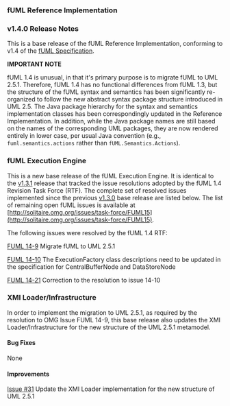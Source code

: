 ### fUML Reference Implementation
### v1.4.0 Release Notes

This is a base release of the fUML Reference Implementation, conforming to v1.4 of the [fUML Specification](http://www.omg.org/spec/FUML/1.4).

**IMPORTANT NOTE**

fUML 1.4 is unusual, in that it's primary purpose is to migrate fUML to UML 2.5.1. Therefore, fUML 1.4 
has no functional differences from fUML 1.3, but the structure of the fUML syntax and semantics has been
significantly re-organized to follow the new abstract syntax package structure introduced in UML 2.5.
The Java package hierarchy for the syntax and semantics implementation classes has been correspondingly updated
in the Reference Implementation. In addition, while the Java package names are still based on the names of the 
corresponding UML packages, they are now rendered entirely in lower case, per usual Java convention (e.g., 
`fuml.semantics.actions` rather than `fUML.Semantics.Actions`).

### fUML Execution Engine

This is a new base release of the fUML Execution Engine. It is identical to the [v1.3.1](./fUML-1.3.1.md) release 
that tracked the issue resolutions adopted by the fUML 1.4 Revision Task Force (RTF).
The complete set of resolved issues implemented 
since the previous [v1.3.0](./fuml-1.3.0.md) base release are listed below. The list of remaining open fUML issues is available at 
[http://solitaire.omg.org/issues/task-force/FUML15](http://solitaire.omg.org/issues/task-force/FUML15).

The following issues were resolved by the fUML 1.4 RTF:

[FUML 14-9](http://issues.omg.org/issues/task-force/FUML14#issue-42353) Migrate fUML to UML 2.5.1

[FUML 14-10](http://issues.omg.org/issues/task-force/FUML14#issue-42655) The ExecutionFactory class descriptions need 
to be updated in the specification for CentralBufferNode and DataStoreNode

[FUML 14-21](http://issues.omg.org/issues/task-force/FUML14#issue-42985) Correction to the resolution to issue 14-10

### XMI Loader/Infrastructure

In order to implement the migration to UML 2.5.1, as required by the resolution to OMG Issue FUML 14-9, 
this base release also updates the XMI Loader/Infrastructure for the new structure of the UML 2.5.1 metamodel.

#### Bug Fixes

None

#### Improvements

[Issue #31](https://github.com/ModelDriven/fUML-Reference-Implementation/issues/31) Update the XMI Loader implementation for the new structure of UML 2.5.1

